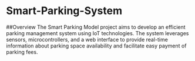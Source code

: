 # Smart-Parking-System
##Overview
The Smart Parking Model project aims to develop an efficient parking management system using IoT technologies. The system leverages sensors, microcontrollers, and a web interface to provide real-time information about parking space availability and facilitate easy payment of parking fees.
